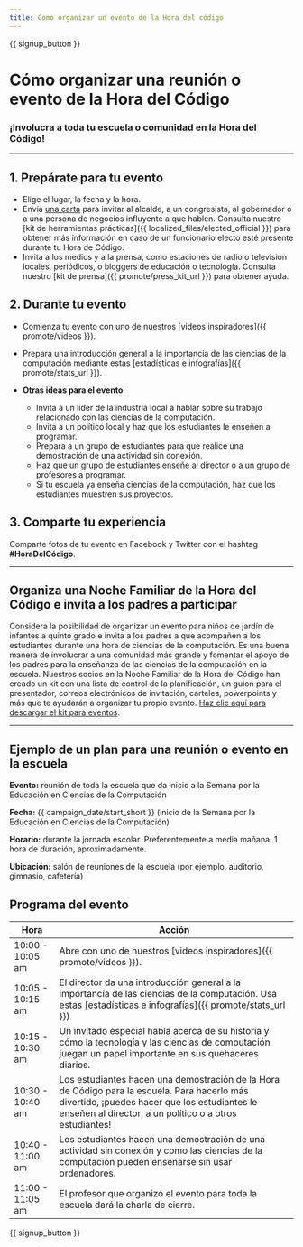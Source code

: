 ```yaml
---
title: Como organizar un evento de la Hora del código
---
```


{{ signup_button }}

# Cómo organizar una reunión o evento de la Hora del Código

### ¡Involucra a toda tu escuela o comunidad en la Hora del Código!

* * *

## 1. Prepárate para tu evento

- Elige el lugar, la fecha y la hora.
- Envía [una carta](https://hourofcode.com/promote/resources#sample-emails) para invitar al alcalde, a un congresista, al gobernador o a una persona de negocios influyente a que hablen. Consulta nuestro [kit de herramientas prácticas]({{ localized_files/elected_official }}) para obtener más información en caso de un funcionario electo esté presente durante tu Hora de Código.
- Invita a los medios y a la prensa, como estaciones de radio o televisión locales, periódicos, o bloggers de educación o tecnología. Consulta nuestro [kit de prensa]({{ promote/press_kit_url }}) para obtener ayuda.

## 2. Durante tu evento

- Comienza tu evento con uno de nuestros [videos inspiradores]({{ promote/videos }}).
- Prepara una introducción general a la importancia de las ciencias de la computación mediante estas [estadísticas e infografías]({{ promote/stats_url }}).   
      
    
- **Otras ideas para el evento**: 
    - Invita a un líder de la industria local a hablar sobre su trabajo relacionado con las ciencias de la computación.
    - Invita a un político local y haz que los estudiantes le enseñen a programar.
    - Prepara a un grupo de estudiantes para que realice una demostración de una actividad sin conexión.
    - Haz que un grupo de estudiantes enseñe al director o a un grupo de profesores a programar.
    - Si tu escuela ya enseña ciencias de la computación, haz que los estudiantes muestren sus proyectos.

## 3. Comparte tu experiencia

Comparte fotos de tu evento en Facebook y Twitter con el hashtag **#HoraDelCódigo**.

* * *

## Organiza una Noche Familiar de la Hora del Código e invita a los padres a participar

Considera la posibilidad de organizar un evento para niños de jardín de infantes a quinto grado e invita a los padres a que acompañen a los estudiantes durante una hora de ciencias de la computación. Es una buena manera de involucrar a una comunidad más grande y fomentar el apoyo de los padres para la enseñanza de las ciencias de la computación en la escuela. Nuestros socios en la Noche Familiar de la Hora del Código han creado un kit con una lista de control de la planificación, un guion para el presentador, correos electrónicos de invitación, carteles, powerpoints y más que te ayudarán a organizar tu propio evento. [Haz clic aquí para descargar el kit para eventos](http://www.familycodenight.org/DownloadCodeDotOrg.html).

* * *

## Ejemplo de un plan para una reunión o evento en la escuela

**Evento:** reunión de toda la escuela que da inicio a la Semana por la Educación en Ciencias de la Computación

**Fecha:** {{ campaign_date/start_short }} (inicio de la Semana por la Educación en Ciencias de la Computación)

**Horario:** durante la jornada escolar. Preferentemente a media mañana. 1 hora de duración, aproximadamente.

**Ubicación:** salón de reuniones de la escuela (por ejemplo, auditorio, gimnasio, cafetería)

## Programa del evento

| Hora             | Acción                                                                                                                                                                                                  |
| ---------------- | ------------------------------------------------------------------------------------------------------------------------------------------------------------------------------------------------------- |
| 10:00 - 10:05 am | Abre con uno de nuestros [videos inspiradores]({{ promote/videos }}).                                                                                                                                   |
| 10:05 - 10:15 am | El director da una introducción general a la importancia de las ciencias de la computación. Usa estas [estadísticas e infografías]({{ promote/stats_url }}).                                            |
| 10:15 - 10:30 am | Un invitado especial habla acerca de su historia y cómo la tecnología y las ciencias de computación juegan un papel importante en sus quehaceres diarios.                                               |
| 10:30 - 10:40 am | Los estudiantes hacen una demostración de la Hora de Código para la escuela. Para hacerlo más divertido, ¡puedes hacer que los estudiantes le enseñen al director, a un político o a otros estudiantes! |
| 10:40 - 11:00 am | Los estudiantes hacen una demostración de una actividad sin conexión y como las ciencias de la computación pueden enseñarse sin usar ordenadores.                                                       |
| 11:00 - 11:05 am | El profesor que organizó el evento para toda la escuela dará la charla de cierre.                                                                                                                       |

{{ signup_button }}